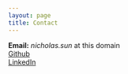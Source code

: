 ```yaml
---
layout: page
title: Contact
---
```


**Email:** *nicholas.sun* at this domain
<br> [Github](https://github.com/nlsun)
<br> [LinkedIn](https://www.linkedin.com/in/nlsun)
